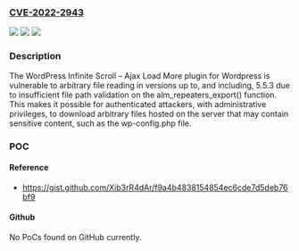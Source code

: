 ### [CVE-2022-2943](https://cve.mitre.org/cgi-bin/cvename.cgi?name=CVE-2022-2943)
![](https://img.shields.io/static/v1?label=Product&message=WordPress%20Infinite%20Scroll%20%E2%80%93%20Ajax%20Load%20More%20&color=blue)
![](https://img.shields.io/static/v1?label=Version&message=5.5.3%3C%3D%205.5.3%20&color=brighgreen)
![](https://img.shields.io/static/v1?label=Vulnerability&message=CWE-73%20External%20Control%20of%20File%20Name%20or%20Path&color=brighgreen)

### Description

The WordPress Infinite Scroll – Ajax Load More plugin for Wordpress is vulnerable to arbitrary file reading in versions up to, and including, 5.5.3 due to insufficient file path validation on the alm_repeaters_export() function. This makes it possible for authenticated attackers, with administrative privileges, to download arbitrary files hosted on the server that may contain sensitive content, such as the wp-config.php file.

### POC

#### Reference
- https://gist.github.com/Xib3rR4dAr/f9a4b4838154854ec6cde7d5deb76bf9

#### Github
No PoCs found on GitHub currently.

